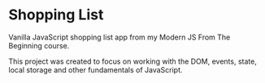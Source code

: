 # Shopping List

Vanilla JavaScript shopping list app from my Modern JS From The Beginning course.

This project was created to focus on working with the DOM, events, state, local storage and other fundamentals of JavaScript.